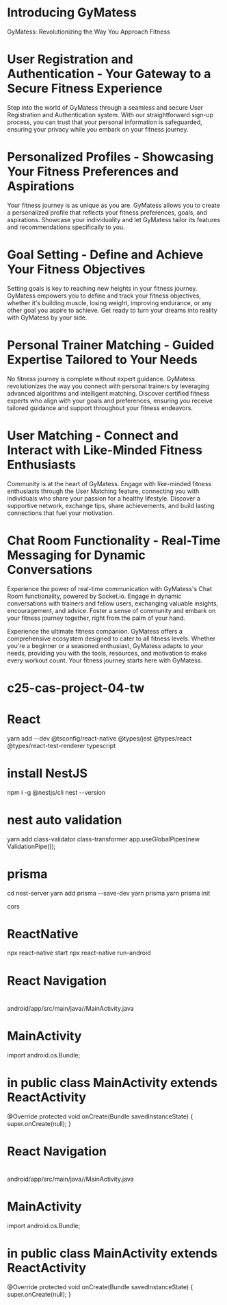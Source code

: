 # Introducing GyMatess

GyMatess: Revolutionizing the Way You Approach Fitness

# User Registration and Authentication - Your Gateway to a Secure Fitness Experience

Step into the world of GyMatess through a seamless and secure User Registration and Authentication system. With our straightforward sign-up process, you can trust that your personal information is safeguarded, ensuring your privacy while you embark on your fitness journey.

# Personalized Profiles - Showcasing Your Fitness Preferences and Aspirations

Your fitness journey is as unique as you are. GyMatess allows you to create a personalized profile that reflects your fitness preferences, goals, and aspirations. Showcase your individuality and let GyMatess tailor its features and recommendations specifically to you.

# Goal Setting - Define and Achieve Your Fitness Objectives

Setting goals is key to reaching new heights in your fitness journey. GyMatess empowers you to define and track your fitness objectives, whether it's building muscle, losing weight, improving endurance, or any other goal you aspire to achieve. Get ready to turn your dreams into reality with GyMatess by your side.

# Personal Trainer Matching - Guided Expertise Tailored to Your Needs

No fitness journey is complete without expert guidance. GyMatess revolutionizes the way you connect with personal trainers by leveraging advanced algorithms and intelligent matching. Discover certified fitness experts who align with your goals and preferences, ensuring you receive tailored guidance and support throughout your fitness endeavors.

# User Matching - Connect and Interact with Like-Minded Fitness Enthusiasts

Community is at the heart of GyMatess. Engage with like-minded fitness enthusiasts through the User Matching feature, connecting you with individuals who share your passion for a healthy lifestyle. Discover a supportive network, exchange tips, share achievements, and build lasting connections that fuel your motivation.

# Chat Room Functionality - Real-Time Messaging for Dynamic Conversations

Experience the power of real-time communication with GyMatess's Chat Room functionality, powered by Socket.io. Engage in dynamic conversations with trainers and fellow users, exchanging valuable insights, encouragement, and advice. Foster a sense of community and embark on your fitness journey together, right from the palm of your hand.

Experience the ultimate fitness companion. GyMatess offers a comprehensive ecosystem designed to cater to all fitness levels. Whether you're a beginner or a seasoned enthusiast, GyMatess adapts to your needs, providing you with the tools, resources, and motivation to make every workout count. Your fitness journey starts here with GyMatess.

# c25-cas-project-04-tw

# React

yarn add --dev @tsconfig/react-native @types/jest @types/react @types/react-test-renderer typescript

# install NestJS

npm i -g @nestjs/cli
nest --version

# nest auto validation

yarn add class-validator class-transformer
app.useGlobalPipes(new ValidationPipe());

# prisma

cd nest-server
yarn add prisma --save-dev
yarn prisma
yarn prisma init

cors

# ReactNative

npx react-native start
npx react-native run-android

# React Navigation

#

android/app/src/main/java/<your package name>/MainActivity.java

# MainActivity

import android.os.Bundle;

# in public class MainActivity extends ReactActivity

@Override
protected void onCreate(Bundle savedInstanceState) {
super.onCreate(null);
}

# React Navigation

#

android/app/src/main/java/<your package name>/MainActivity.java

# MainActivity

import android.os.Bundle;

# in public class MainActivity extends ReactActivity

@Override
protected void onCreate(Bundle savedInstanceState) {
super.onCreate(null);
}
